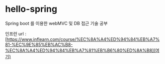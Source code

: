 # hello-spring
Spring boot 를 이용한 webMVC 및 DB 접근 기술 공부

인프런 url : [https://www.inflearn.com/course/%EC%8A%A4%ED%94%84%EB%A7%81-%EC%9E%85%EB%AC%B8-%EC%8A%A4%ED%94%84%EB%A7%81%EB%B6%80%ED%8A%B8](여기)
